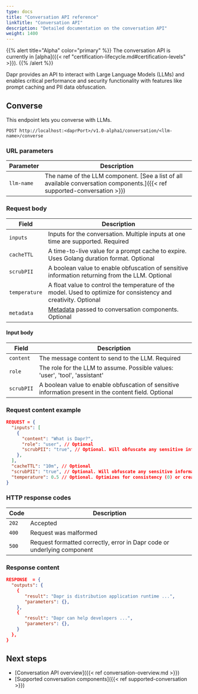 ```yaml
---
type: docs
title: "Conversation API reference"
linkTitle: "Conversation API"
description: "Detailed documentation on the conversation API"
weight: 1400
---
```


{{% alert title="Alpha" color="primary" %}}
The conversation API is currently in [alpha]({{< ref "certification-lifecycle.md#certification-levels" >}}).
{{% /alert %}}

Dapr provides an API to interact with Large Language Models (LLMs) and enables critical performance and security functionality with features like prompt caching and PII data obfuscation.

## Converse

This endpoint lets you converse with LLMs.

```
POST http://localhost:<daprPort>/v1.0-alpha1/conversation/<llm-name>/converse
```

### URL parameters

| Parameter | Description |
| --------- | ----------- |
| `llm-name` | The name of the LLM component. [See a list of all available conversation components.]({{< ref supported-conversation >}})

### Request body

| Field | Description |
| --------- | ----------- |
| `inputs` | Inputs for the conversation. Multiple inputs at one time are supported. Required |
| `cacheTTL` | A time-to-live value for a prompt cache to expire. Uses Golang duration format. Optional |
| `scrubPII` | A boolean value to enable obfuscation of sensitive information returning from the LLM. Optional |
| `temperature` | A float value to control the temperature of the model. Used to optimize for consistency and creativity. Optional |
| `metadata` | [Metadata](#metadata) passed to conversation components. Optional |

#### Input body

| Field | Description |
| --------- | ----------- |
| `content` | The message content to send to the LLM. Required |
| `role` | The role for the LLM to assume. Possible values: 'user', 'tool', 'assistant' |
| `scrubPII` | A boolean value to enable obfuscation of sensitive information present in the content field. Optional |

### Request content example

```json
REQUEST = {
  "inputs": [
    {
      "content": "What is Dapr?",
      "role": "user", // Optional
      "scrubPII": "true", // Optional. Will obfuscate any sensitive information found in the content field
    },
  ],
  "cacheTTL": "10m", // Optional
  "scrubPII": "true", // Optional. Will obfuscate any sensitive information returning from the LLM
  "temperature": 0.5 // Optional. Optimizes for consistency (0) or creativity (1)
}
```

### HTTP response codes

Code | Description
---- | -----------
`202`  | Accepted
`400`  | Request was malformed
`500`  | Request formatted correctly, error in Dapr code or underlying component

### Response content

```json
RESPONSE  = {
  "outputs": {
    {
       "result": "Dapr is distribution application runtime ...",
       "parameters": {},
    },
    {
       "result": "Dapr can help developers ...",
       "parameters": {},
    }
  },
}
```

## Next steps

- [Conversation API overview]({{< ref conversation-overview.md >}})
- [Supported conversation components]({{< ref supported-conversation >}})